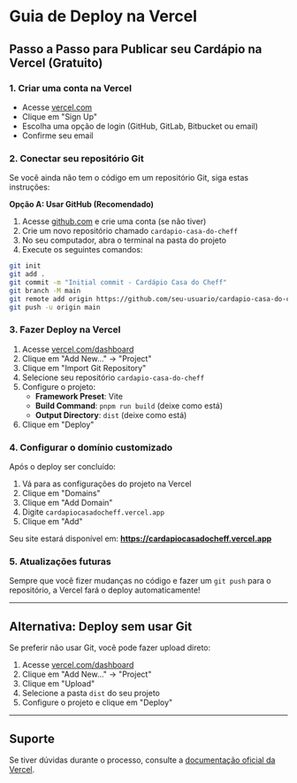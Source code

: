 # Guia de Deploy na Vercel

## Passo a Passo para Publicar seu Cardápio na Vercel (Gratuito)

### 1. Criar uma conta na Vercel
- Acesse [vercel.com](https://vercel.com)
- Clique em "Sign Up"
- Escolha uma opção de login (GitHub, GitLab, Bitbucket ou email)
- Confirme seu email

### 2. Conectar seu repositório Git
Se você ainda não tem o código em um repositório Git, siga estas instruções:

**Opção A: Usar GitHub (Recomendado)**
1. Acesse [github.com](https://github.com) e crie uma conta (se não tiver)
2. Crie um novo repositório chamado `cardapio-casa-do-cheff`
3. No seu computador, abra o terminal na pasta do projeto
4. Execute os seguintes comandos:

```bash
git init
git add .
git commit -m "Initial commit - Cardápio Casa do Cheff"
git branch -M main
git remote add origin https://github.com/seu-usuario/cardapio-casa-do-cheff.git
git push -u origin main
```

### 3. Fazer Deploy na Vercel
1. Acesse [vercel.com/dashboard](https://vercel.com/dashboard)
2. Clique em "Add New..." → "Project"
3. Clique em "Import Git Repository"
4. Selecione seu repositório `cardapio-casa-do-cheff`
5. Configure o projeto:
   - **Framework Preset**: Vite
   - **Build Command**: `pnpm run build` (deixe como está)
   - **Output Directory**: `dist` (deixe como está)
6. Clique em "Deploy"

### 4. Configurar o domínio customizado
Após o deploy ser concluído:

1. Vá para as configurações do projeto na Vercel
2. Clique em "Domains"
3. Clique em "Add Domain"
4. Digite `cardapiocasadocheff.vercel.app`
5. Clique em "Add"

Seu site estará disponível em: **https://cardapiocasadocheff.vercel.app**

### 5. Atualizações futuras
Sempre que você fizer mudanças no código e fazer um `git push` para o repositório, a Vercel fará o deploy automaticamente!

---

## Alternativa: Deploy sem usar Git

Se preferir não usar Git, você pode fazer upload direto:

1. Acesse [vercel.com/dashboard](https://vercel.com/dashboard)
2. Clique em "Add New..." → "Project"
3. Clique em "Upload"
4. Selecione a pasta `dist` do seu projeto
5. Configure o projeto e clique em "Deploy"

---

## Suporte
Se tiver dúvidas durante o processo, consulte a [documentação oficial da Vercel](https://vercel.com/docs).
